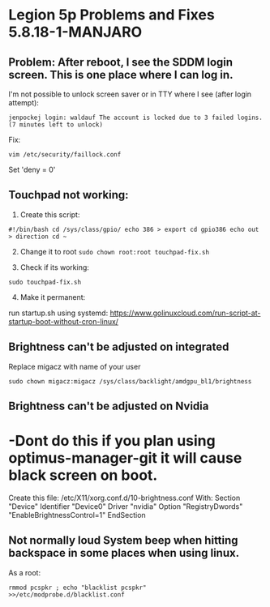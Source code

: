 # Legion 5p Problems and Fixes 5.8.18-1-MANJARO

## Problem: After reboot, I see the SDDM login screen. This is one place where I can log in. 
I'm not possible to unlock screen saver or in TTY where I see (after login attempt):

`jenpockej login: waldauf
The account is locked due to 3 failed logins.
(7 minutes left to unlock)`

Fix:

`vim /etc/security/faillock.conf` 

Set 'deny = 0'

## Touchpad not working:

1. Create this script:

`
#!/bin/bash
cd /sys/class/gpio/
echo 386 > export
cd gpio386
echo out > direction
cd ~
`

2. Change it to root
`sudo chown root:root touchpad-fix.sh` 

3. Check if its working:

`sudo touchpad-fix.sh`

4. Make it permanent:

run startup.sh using systemd:
https://www.golinuxcloud.com/run-script-at-startup-boot-without-cron-linux/


## Brightness can't be adjusted on integrated

Replace migacz with name of your user

`sudo chown migacz:migacz /sys/class/backlight/amdgpu_bl1/brightness`

## Brightness can't be adjusted on Nvidia
# -Dont do this if you plan using optimus-manager-git it will cause black screen on boot.

Create this file:
/etc/X11/xorg.conf.d/10-brightness.conf 
With: 
Section "Device"
    Identifier     "Device0"
    Driver         "nvidia"
    Option         "RegistryDwords" "EnableBrightnessControl=1"
EndSection


## Not normally loud System beep when hitting backspace in some places when using linux. 

As a root:

`rmmod pcspkr ; echo "blacklist pcspkr" >>/etc/modprobe.d/blacklist.conf`


